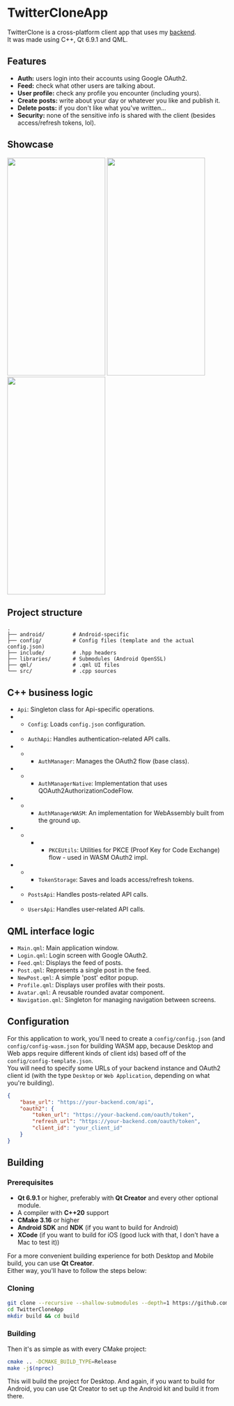 # TwitterCloneApp

TwitterClone is a cross-platform client app that uses my [backend](https://github.com/1Kuso4ek1/TwitterClone).  
It was made using C++, Qt 6.9.1 and QML.

## Features

* **Auth:** users login into their accounts using Google OAuth2.
* **Feed:** check what other users are talking about.
* **User profile:** check any profile you encounter (including yours).
* **Create posts:** write about your day or whatever you like and publish it.
* **Delete posts:** if you don't like what you've written...
* **Security:** none of the sensitive info is shared with the client (besides access/refresh tokens, lol).

## Showcase

<img src="https://github.com/user-attachments/assets/a7015acb-ac93-46d7-8fab-8eceedd941f0" width=225 height=500>
<img src="https://github.com/user-attachments/assets/c4c9d8a0-6755-4d0b-87d4-dccc4c4d8b53" width=225 height=500>
<img src="https://github.com/user-attachments/assets/bc01e396-dee7-4e78-b913-80a9583b2361" width=225 height=500>

## Project structure

```
.
├── android/         # Android-specific
├── config/          # Config files (template and the actual config.json)
├── include/         # .hpp headers
├── libraries/       # Submodules (Android OpenSSL)
├── qml/             # .qml UI files
└── src/             # .cpp sources
```

## C++ business logic
* `Api`: Singleton class for Api-specific operations.
* * `Config`: Loads `config.json` configuration.
* * `AuthApi`: Handles authentication-related API calls.
* * * `AuthManager`: Manages the OAuth2 flow (base class).
* * * `AuthManagerNative`: Implementation that uses QOAuth2AuthorizationCodeFlow.
* * * `AuthManagerWASM`: An implementation for WebAssembly built from the ground up.
* * * * `PKCEUtils`: Utilities for PKCE (Proof Key for Code Exchange) flow - used in WASM OAuth2 impl.
* * * `TokenStorage`: Saves and loads access/refresh tokens.
* * `PostsApi`: Handles posts-related API calls.
* * `UsersApi`: Handles user-related API calls.

## QML interface logic
* `Main.qml`: Main application window.
* `Login.qml`: Login screen with Google OAuth2.
* `Feed.qml`: Displays the feed of posts.
* `Post.qml`: Represents a single post in the feed.
* `NewPost.qml`: A simple 'post' editor popup.
* `Profile.qml`: Displays user profiles with their posts.
* `Avatar.qml`: A reusable rounded avatar component.
* `Navigation.qml`: Singleton for managing navigation between screens.

## Configuration

For this application to work, you'll need to create a `config/config.json` (and `config/config-wasm.json` for building WASM app, because Desktop and Web apps require different kinds of client ids) based off of the `config/config-template.json`.  
You will need to specify some URLs of your backend instance and OAuth2 client id (with the type `Desktop` or `Web Application`, depending on what you're building).

```json
{
    "base_url": "https://your-backend.com/api",
    "oauth2": {
        "token_url": "https://your-backend.com/oauth/token",
        "refresh_url": "https://your-backend.com/oauth/token",
        "client_id": "your_client_id"
    }
}
```

## Building

### Prerequisites

* **Qt 6.9.1** or higher, preferably with **Qt Creator** and every other optional module.
* A compiler with **C++20** support 
* **CMake 3.16** or higher
* **Android SDK** and **NDK** (if you want to build for Android)
* **XCode** (if you want to build for iOS (good luck with that, I don't have a Mac to test it))

For a more convenient building experience for both Desktop and Mobile build, you can use **Qt Creator**.  
Either way, you'll have to follow the steps below:

### Cloning

```bash
git clone --recursive --shallow-submodules --depth=1 https://github.com/1Kuso4ek1/TwitterCloneApp.git
cd TwitterCloneApp
mkdir build && cd build
```

### Building

Then it's as simple as with every CMake project:

```bash
cmake .. -DCMAKE_BUILD_TYPE=Release
make -j$(nproc)
```

This will build the project for Desktop. And again, if you want to build for Android, you can use Qt Creator to set up the Android kit and build it from there.
